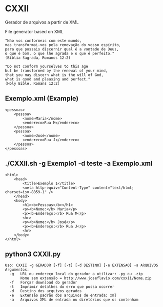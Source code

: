# CXXII

Gerador de arquivos a partir de XML

File generator based on XML

    "Não vos conformeis com este mundo,
    mas transformai-vos pela renovação do vosso espírito,
    para que possais discernir qual é a vontade de Deus,
    o que é bom, o que lhe agrada e o que é perfeito."
    (Bíblia Sagrada, Romanos 12:2)

    "Do not conform yourselves to this age
    but be transformed by the renewal of your mind,
    that you may discern what is the will of God,
    what is good and pleasing and perfect."
    (Holy Bible, Romans 12:2)

## Exemplo.xml (Example)

    <pessoas>
        <pessoa>
            <nome>Maria</nome>
            <endereco>Rua M</endereco>
        </pessoa>
        <pessoa>
            <nome>José</nome>
            <endereco>Rua J</endereco>
        </pessoa>
    </pessoas>

## ./CXXII.sh -g Exemplo1 -d teste -a Exemplo.xml

    <html>
        <head>
            <title>Exemplo 1</title>
            <meta http-equiv="Content-Type" content="text/html; charset=iso-8859-1" />
        </head>
        <body>
            <h1><b>Pessoas</b></h1>
            <p><b>Nome:</b> Maria</p>
            <p><b>Endereço:</b> Rua M</p>
            <hr>
            <p><b>Nome:</b> José</p>
            <p><b>Endereço:</b> Rua J</p>
            <hr>
        </body>
    </html>

## python3 CXXII.py

    Uso: CXXII -g GERADOR [-f] [-t] [-d DESTINO] [-e EXTENSAO] -a ARQUIVOS
    Argumentos:
      -g   URL ou endereço local do gerador a utilizar: .py ou .zip
           Nome sem extensão = http://www.joseflavio.com/cxxii/Nome.zip
      -f   Forçar download do gerador
      -t   Imprimir detalhes do erro que possa ocorrer
      -d   Destino dos arquivos gerados
      -e   Extensão padrão dos arquivos de entrada: xml
      -a   Arquivos XML de entrada ou diretórios que os contenham
